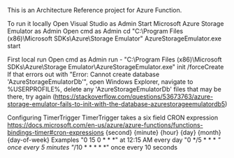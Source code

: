 ﻿This is an Architecture Reference project for Azure Function.

To run it locally
Open Visual Studio as Admin
Start Microsoft Azure Storage Emulator as Admin
	Open cmd as Admin
	cd "C:\Program Files (x86)\Microsoft SDKs\Azure\Storage Emulator"
	AzureStorageEmulator.exe start

First local run
    		Open cmd as Admin
			run - "C:\Program Files (x86)\Microsoft SDKs\Azure\Storage Emulator\AzureStorageEmulator.exe" init /forceCreate
			If that errors out with "Error: Cannot create database 'AzureStorageEmulatorDb<some number>'", open Windows Explorer, navigate to %USERPROFILE%, delete any 'AzureStorageEmulatorDb' files that may be there, try again
			(https://stackoverflow.com/questions/53673763/azure-storage-emulator-fails-to-init-with-the-database-azurestorageemulatordb5)

Configuring TimerTrigger
TimerTrigger takes a six field CRON expression
https://docs.microsoft.com/en-us/azure/azure-functions/functions-bindings-timer#cron-expressions
{second} {minute} {hour} {day} {month} {day-of-week}
Examples
"0 15 0 * * *"	at 12:15 AM every day
"0 */5 * * * *" once every 5 minutes
"*/10 * * * * *" once every 10 seconds